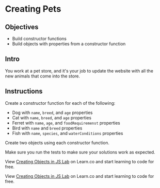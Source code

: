 # Creating Pets

## Objectives
+ Build constructor functions
+ Build objects with properties from a constructor function

## Intro

You work at a pet store, and it's your job to update the website with all the new animals that come into the store.

## Instructions

Create a constructor function for each of the following:
+ Dog with `name`, `breed`, and `age` properties
+ Cat with `name`, `breed`, and `age` properties
+ Ferret with `name`, `age`, and `foodRequiremenst` properties
+ Bird with `name` and `breed` properties
+ Fish with `name`, `species`, and `waterConditions` properties

Create two objects using each constructor function.

Make sure you run the tests to make sure your solutions work as expected.
<p data-visibility='hidden'>View <a href='https://learn.co/lessons/js-create-objects-lab'>Creating Objects in JS Lab</a> on Learn.co and start learning to code for free.</p>

<p class='util--hide'>View <a href='https://learn.co/lessons/js-create-objects-lab'>Creating Objects in JS Lab</a> on Learn.co and start learning to code for free.</p>

